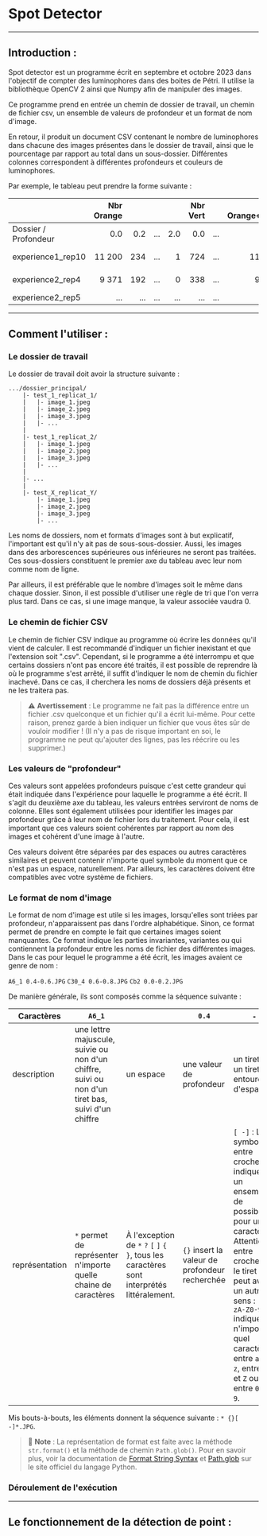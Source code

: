 # Spot Detector

---

## Introduction :

Spot detector est un programme écrit en septembre et octobre 2023 dans l'objectif de compter des luminophores 
dans des boites de Pétri. Il utilise la bibliothèque OpenCV 2 ainsi que Numpy afin de manipuler des images. 

Ce programme prend en entrée un chemin de dossier de travail, un chemin de fichier csv, un ensemble
de valeurs de profondeur et un format de nom d'image. 

En retour, il produit un document CSV contenant le nombre de luminophores dans chacune des images présentes dans le 
dossier de travail, ainsi que le pourcentage par rapport au total dans un sous-dossier. Différentes colonnes 
correspondent à différentes profondeurs et couleurs de luminophores. 

Par exemple, le tableau peut prendre la forme suivante :

|                      | Nbr Orange |     |     |     | Nbr Vert |     | Nbr Orange+Vert |     | %ge Orange |     |
|:---------------------|-----------:|----:|----:|----:|---------:|----:|----------------:|----:|-----------:|----:|
| Dossier / Profondeur |        0.0 | 0.2 | ... | 2.0 |      0.0 | ... |             0.0 | ... |        0.0 | ... |
| experience1_rep10    |     11 200 | 234 | ... |   1 |      724 | ... |          11 924 | ... |  99.8753 % | ... |
| experience2_rep4     |      9 371 | 192 | ... |   0 |      338 | ... |           9 709 | ... |  98.7927 % | ... |
| experience2_rep5     |        ... | ... | ... | ... |      ... | ... |             ... | ... |        ... | ... |

---

## Comment l'utiliser :

### Le dossier de travail

Le dossier de travail doit avoir la structure suivante :

```
.../dossier_principal/
    |- test_1_replicat_1/
    |   |- image_1.jpeg
    |   |- image_2.jpeg
    |   |- image_3.jpeg
    |   |- ...
    |
    |- test_1_replicat_2/
    |   |- image_1.jpeg
    |   |- image_2.jpeg
    |   |- image_3.jpeg
    |   |- ...
    |
    |- ...
    |
    |- test_X_replicat_Y/
        |- image_1.jpeg
        |- image_2.jpeg
        |- image_3.jpeg
        |- ...
```

Les noms de dossiers, nom et formats d'images sont à but explicatif, l'important est qu'il n'y ait pas de 
sous-sous-dossier. Aussi, les images dans des arborescences supérieures ous inférieures ne seront pas traitées.
Ces sous-dossiers constituent le premier axe du tableau avec leur nom comme nom de ligne.

Par ailleurs, il est préférable que le nombre d'images soit le même dans chaque dossier. Sinon, il est possible 
d'utiliser une règle de tri que l'on verra plus tard. Dans ce cas, si une image manque, la valeur associée vaudra 0.

### Le chemin de fichier CSV

Le chemin de fichier CSV indique au programme où écrire les données qu'il vient de calculer. Il est recommandé 
d'indiquer un fichier inexistant et que l'extension soit ".csv". Cependant, si le programme a été interrompu et que 
certains dossiers n'ont pas encore été traités, il est possible de reprendre là où le programme s'est arrêté, il suffit 
d'indiquer le nom de chemin du fichier inachevé. Dans ce cas, il cherchera les noms de dossiers déjà présents et ne les 
traitera pas.

> ⚠️ **Avertissement** : Le programme ne fait pas la différence entre un fichier .csv quelconque et un fichier qu'il a 
> écrit lui-même. Pour cette raison, prenez garde à bien indiquer un fichier que vous êtes sûr de vouloir modifier !
> (Il n'y a pas de risque important en soi, le programme ne peut qu'ajouter des lignes, pas les réécrire ou les 
> supprimer.)

### Les valeurs de "profondeur"

Ces valeurs sont appelées profondeurs puisque c'est cette grandeur qui était indiquée dans l'expérience pour laquelle 
le programme a été écrit. Il s'agit du deuxième axe du tableau, les valeurs entrées serviront de noms de colonne. 
Elles sont également utilisées pour identifier les images par profondeur grâce à leur nom de fichier lors du traitement. 
Pour cela, il est important que ces valeurs soient cohérentes par rapport au nom des images et cohérent d'une image à 
l'autre.

Ces valeurs doivent être séparées par des espaces ou autres caractères similaires et peuvent contenir n'importe quel 
symbole du moment que ce n'est pas un espace, naturellement. Par ailleurs, les caractères doivent être 
compatibles avec votre système de fichiers.

### Le format de nom d'image

Le format de nom d'image est utile si les images, lorsqu'elles sont triées par profondeur, n'apparaissent pas dans 
l'ordre alphabétique. Sinon, ce format permet de prendre en compte le fait que certaines images soient manquantes. 
Ce format indique les parties invariantes, variantes ou qui contiennent la profondeur entre les noms 
de fichier des différentes images. Dans le cas pour lequel le programme a été écrit, les images avaient ce genre de nom :

`A6_1 0.4-0.6.JPG` `C30_4 0.6-0.8.JPG` `Cb2 0.0-0.2.JPG`

De manière générale, ils sont composés comme la séquence suivante :

| Caractères     | `A6_1`                                                                                            | ` `                                                                                           | `0.4`                                          | ` ` `-` ` `                                                                                                                                                                                                                                                         | `0.6`                                                                                    | `.JPG`             |
|----------------|---------------------------------------------------------------------------------------------------|-----------------------------------------------------------------------------------------------|------------------------------------------------|---------------------------------------------------------------------------------------------------------------------------------------------------------------------------------------------------------------------------------------------------------------------|------------------------------------------------------------------------------------------|--------------------|
| description    | une lettre majuscule, suivie ou non d'un chiffre, suivi ou non d'un tiret bas, suivi d'un chiffre | un espace                                                                                     | une valeur de profondeur                       | un tiret ou un tiret entouré d'espaces                                                                                                                                                                                                                              | la valeur de profondeur suivante                                                         | le nom d'extension |
| représentation | `*` permet de représenter n'importe quelle chaine de caractères                                   | À l'exception de `*` `?` `[` `]` `{` `}`, tous les caractères sont interprétés littéralement. | `{}` insert la valeur de profondeur recherchée | `[ -]` : Les symboles entre crochets indiquent un ensemble de possibilités pour un caractère. Attention, entre crochets, le tiret peut avoir un autre sens : `[a-zA-Z0-9]` indique n'importe quel caractère entre `a` et `z`, entre `A` et `Z` ou entre `0` et `9`. | `*` : on ne peut pas indiquer la valeur de profondeur de manière simple, d'où l'étoile.  | `.JPG`             |

Mis bouts-à-bouts, les éléments donnent la séquence suivante : `* {}[ -]*.JPG`.

> 📝 **Note** : La représentation de format est faite avec la méthode `str.format()` et la méthode de chemin `Path.glob()`.
Pour en savoir plus, voir la documentation de [Format String Syntax](https://docs.python.org/3/library/string.html#formatstrings) et 
[Path.glob](https://docs.python.org/3/library/pathlib.html?highlight=pathlib%20glob#pathlib.Path.glob) sur le site officiel 
du langage Python.


### Déroulement de l'exécution



---

## Le fonctionnement de la détection de point :
